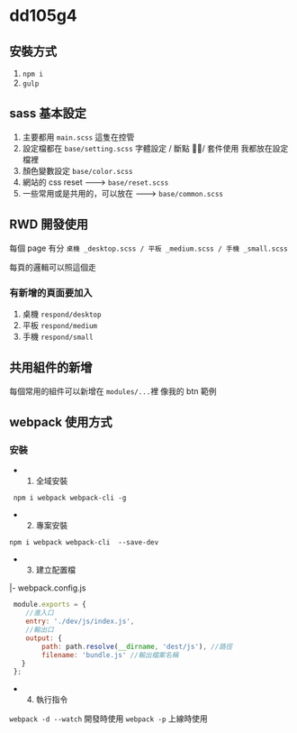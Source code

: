 # dd105g4

## 安裝方式 

 
1. `npm i ` 
2. `gulp`




## sass 基本設定

1. 主要都用 `main.scss` 這隻在控管
2. 設定檔都在 `base/setting.scss`
    字體設定 / 斷點 / 套件使用 我都放在設定檔裡
3. 顏色變數設定 `base/color.scss`
4. 網站的 css reset ---> `base/reset.scss`
5. 一些常用或是共用的，可以放在 ---> `base/common.scss`


## RWD 開發使用

每個 page 有分 `桌機 _desktop.scss / 平板 _medium.scss / 手機 _small.scss`

每頁的邏輯可以照這個走

### 有新增的頁面要加入 
1. 桌機 `respond/desktop `
2. 平板 `respond/medium`
3. 手機 `respond/small`

## 共用組件的新增

每個常用的組件可以新增在 `modules/...`裡
像我的 btn 範例


## webpack  使用方式

### 安裝

- 1. 全域安裝

 ` npm i webpack webpack-cli -g`


- 2. 專案安裝

`npm i webpack webpack-cli  --save-dev`

- 3. 建立配置檔

 |- webpack.config.js

```js
 module.exports = {
    //進入口
    entry: './dev/js/index.js',
    //輸出口
    output: {
        path: path.resolve(__dirname, 'dest/js'), //路徑
        filename: 'bundle.js' //輸出檔案名稱
   }
 };
```

- 4. 執行指令

 `webpack -d --watch` 開發時使用 
 `webpack -p`  上線時使用


























